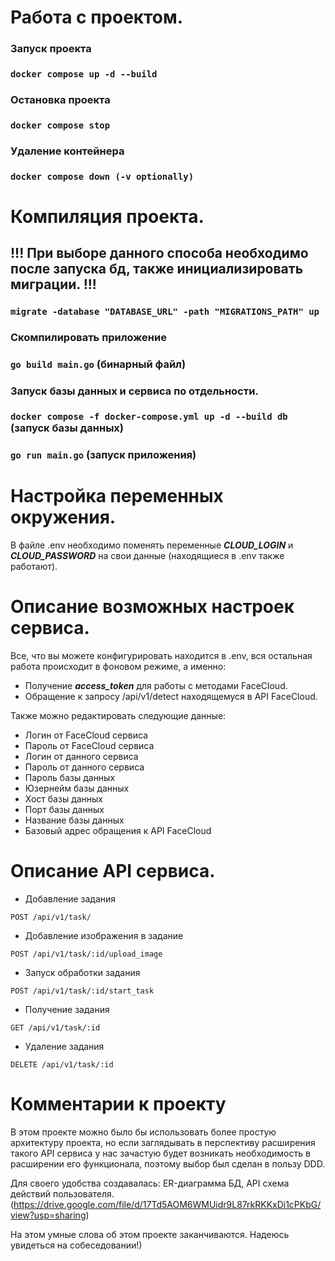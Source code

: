 # Работа с проектом.
### Запуск проекта
### `docker compose up -d --build`

### Остановка проекта
### `docker compose stop`
### Удаление контейнера
### `docker compose down (-v optionally)`

# Компиляция проекта.
## !!! При выборе данного способа необходимо после запуска бд, также инициализировать миграции. !!!
### `migrate -database "DATABASE_URL" -path "MIGRATIONS_PATH" up`
### Скомпилировать приложение
### `go build main.go` (бинарный файл)
### Запуск базы данных и сервиса по отдельности.
### `docker compose -f docker-compose.yml up -d --build db` (запуск базы данных)
### `go run main.go` (запуск приложения)

# Настройка переменных окружения.
В файле .env необходимо поменять переменные **_CLOUD_LOGIN_** и **_CLOUD_PASSWORD_** на свои данные (находящиеся в .env также работают). 

# Описание возможных настроек сервиса.
Все, что вы можете конфигурировать находится в .env, вся остальная работа происходит в фоновом режиме, а именно:
- Получение **_access_token_** для работы с методами FaceCloud.
- Обращение к запросу /api/v1/detect находящемуся в API FaceCloud.

Также можно редактировать следующие данные:
- Логин от FaceCloud сервиса
- Пароль от FaceCloud сервиса
- Логин от данного сервиса
- Пароль от данного сервиса
- Пароль базы данных
- Юзернейм базы данных
- Хост базы данных
- Порт базы данных
- Название базы данных
- Базовый адрес обращения к API FaceCloud

# Описание API сервиса.
* Добавление задания
```http request
POST /api/v1/task/
```
* Добавление изображения в задание
```http request
POST /api/v1/task/:id/upload_image
```
* Запуск обработки задания
```http request
POST /api/v1/task/:id/start_task
```
* Получение задания
```http request
GET /api/v1/task/:id
```
* Удаление задания
```http request
DELETE /api/v1/task/:id
```

# Комментарии к проекту
В этом проекте можно было бы использовать более простую архитектуру проекта, но если заглядывать в перспективу расширения такого API сервиса у нас зачастую будет возникать необходимость в расширении его функционала, поэтому выбор был сделан в пользу DDD.<br>

Для своего удобства создавалась: ER-диаграмма БД, API схема действий пользователя. (https://drive.google.com/file/d/17Td5AOM6WMUidr9L87rkRKKxDi1cPKbG/view?usp=sharing)

На этом умные слова об этом проекте заканчиваются. Надеюсь увидеться на собеседовании!)